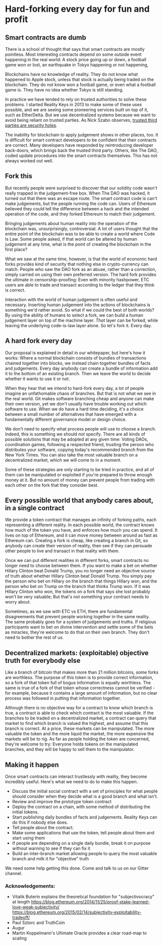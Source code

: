 # Hard-forking every day for fun and profit

## Smart contracts are dumb

There is a school of thought that says that smart contracts are mostly pointless. Most interesting contracts depend on some outside event happening in the real world: A stock price going up or down, a football game won or lost, an earthquake in Tokyo happening or not happening, 

Blockchains have no knowledge of reality. They do not know what happened to Apple stock, unless that stock is actually being traded on the blockchain. They do not know won a football game, or even what a football game is. They have no idea whether Tokyo is still standing.

In practice we have tended to rely on trusted authorities to solve these problems. I started Reality Keys in 2013 to make some of these uses possible, and we are seeing some pioneering services built on top of it, such as EtherDelta. But we use decentralized systems because we want to avoid being reliant on trusted parties. As Nick Szabo observes, [trusted third parties are security holes](http://szabo.best.vwh.net/ttps.html).

The inability for blockchain to apply judgement shows in other places, too. It is difficult for smart contract developers to be confident that their contracts are correct. Many developers have responded by reintroducing developer back-doors, which brings back the trusted third party. Others, like The DAO, coded update procedures into the smart contracts themselves. This has not always worked out well.


## Fork this

But recently people were surprised to discover that our solidity code wasn't really trapped in the judgement-free box. When The DAO was hacked, it turned out that there was an escape route. The smart contract code is can't make judgements, but the people running the code can. Users of Ethereum believed they could tell the difference between a hack and the intended operation of the code, and they forked Ethereum to match their judgement.

Bringing judgements about human reality into the operation of the blockchain was, unsurprisingly, controversial. A lot of users thought that the entire point of the blockchain was to be able to create a world where Code Is Law. Some people asked, if that world can be altered by human judgement at any time, what is the point of creating the blockchain in the first place?

What we saw at the same time, however, is that the world of economic hard forks provides kind of security that nothing else in crypto-currency can match. People who saw the DAO fork as an abuse, rather than a correction, simply carried on using their own preferred version. The hard fork provides the ultimate in censorship-proofing: Even with minority hashpower, ETC users are able to trade and transact according to the ledger that they think is correct.

Interaction with the world of human judgement is often useful and necessary. Inserting human judgement into the actions of blockchains is something we'd rather avoid. So what if we could the best of both worlds? By using the ability of humans to select a fork, we can build a human judgement layer on top of the machine layer. *That* layer can be forked, while leaving the underlying code-is-law layer alone. So let's fork it. Every day.


## A hard fork every day

Our proposal is explained in detail in our whitepaper, but here's how it works: Where a normal blockchain consists of bundles of transactions chained together into blocks, we instead chain together bundles of facts and judgements. Every day anybody can create a bundle of information add it to the bottom of an existing branch. Then we leave the world to decide whether it wants to use it or not.

When they hear that we intend to hard-fork every day, a lot of people imagine an unfathomable chaos of branches. But that is not what we see in the real world. Git makes software branching cheap and anyone can make their own version, yet we don't usually have trouble working out which software to use. When we do have a hard time deciding, it's a choice between a small number of alternatives that have emerged with a fundamentally different governance model or design choice.

We don't need to specify what process people will use to choose a branch. Indeed, this is something we should *not* specify. There are all kinds of possible solutions that may be adopted at any given time: Voting DAOs, coordination games, following a respected friend, trusting the person who distributes your software, copying today's recommended branch from the New York Times. You can also take the most valuable branch on a decentralized market, which we will come to in a moment. 

Some of these strategies are only starting to be tried in practice, and all of them can be manipulated or exploited if you're prepared to throw enough money at it. But no amount of money can prevent people from trading with each other on the fork that they consider best.


## Every possible world that anybody cares about, in a single contract


We provide a token contract that manages an infinity of forking paths, each representing a different reality. In each possible world, the contract knows how much of the token you have, and enforces how much you can spend. It lives on top of Ethereum, and it can move money between around as fast as Ethereum can. Creating a fork is cheap, like creating a branch in Git, so anybody can create their version of reality, then see if they can persuade other people to live and transact in that reality with them.

Once we can put different realities in different forks, smart contracts no longer need to choose between them. If you want to make a bet on whether Hillary Clinton beat Donald Trump, you no longer need an objective source of truth about whether Hillary Clinton beat Donald Trump. You simply pay the person who bet on Hillary on the branch that things Hillary won, and the person who bet on Trump on the branch that thinks Trump won. If it was Hillary Clinton who won, the tokens on a fork that says she lost probably won't be very valuable; But that's not something your contract needs to worry about.

Sometimes, as we saw with ETC vs ETH, there are fundamental disagreements that prevent people working together in the same reality. The same probably goes for a system of judgements and truths. If religious participants want to bet on divine intervention and settle some of the bets as miracles, they're welcome to do that on their own branch. They don't need to bother the rest of us.


## Decentralized markets: (exploitable) objective truth for everybody else

Like a branch of bitcoin that makes more than 21 million bitcoins, some forks are worthless. The purpose of this token is to provide correct information, so a fork of that token full of bogus information is equally worthless. The same is true of a fork of that token whose correctness cannot be verified - for example, because it contains a large amount of information, but no clear process was followed in putting that information together. 

Although there is no objective way for a contract to know which branch is true, a contract *is* able to check which contract is the most valuable. If the branches to be traded on a decentralized market, a contract can query that market to find which branch is valued the highest, and assume that this branch is correct. At a price, these markets can be manipulated. The more valuable the token and the more liquid the market, the more expensive the markets will be to rig. As far as people holding the token are concerned, they're welcome to try: Everyone holds tokens on the manipulated branches, and they will be happy to sell them to the manipulator.


## Making it happen

Once smart contracts can interact trustlessly with reality, they become incredibly useful. Here's what we need to do to make this happen.

* Discuss the initial social contract with a set of principles for what people should consider when they decide what is a good branch and what isn't.
* Review and improve the prototype token contract
* Deploy the contract on a chain, with some method of distributing the initial tokens.
* Start publishing daily bundles of facts and judgements. Reality Keys can do this if nobody else does.
* Tell people about the contract.
* Make some applications that use the token, tell people about them and start using them
* If people are depending on a single daily bundle, break it on purpose without warning to see if they can fix it
* Build an inter-branch market allowing people to query the most valuable branch and milk it for "objective" truth

We need some help getting this done. Come and talk to us on our Gitter channel.



### Acknowledgements: 

* Vitalik Buterin explains the theoretical foundation for "subjectivocracy" at length 
https://blog.ethereum.org/2014/11/25/proof-stake-learned-love-weak-subjectivity/
https://blog.ethereum.org/2015/02/14/subjectivity-exploitability-tradeoff/
* Paul Sztorc and TruthCoin
* Augur
* Martin Koppelmann's Ultimate Oracle provides a clear road-map to scaling 

